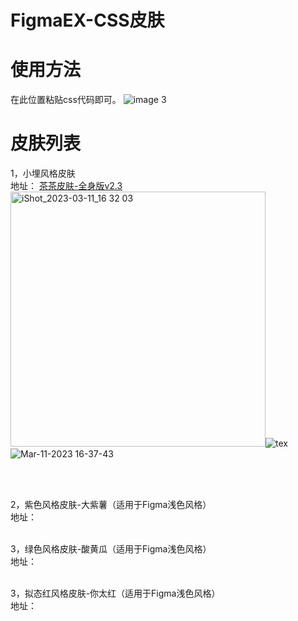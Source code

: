 # FigmaEX-CSS皮肤
# 使用方法
在此位置粘贴css代码即可。
![image 3](https://user-images.githubusercontent.com/16641863/224472439-83f45515-c6e0-4bee-8e1b-9314e450c4be.png)


# 皮肤列表
1，小埋风格皮肤<br />
地址：
[茶茶皮肤-全身版v2.3](https://github.com/liteyais/FigmaEX-CSS-Skin/blob/main/%E8%8C%B6%E8%8C%B6%E7%9A%AE%E8%82%A4-%E5%85%A8%E8%BA%AB%E7%89%88-%E6%B5%85%E8%89%B2%E6%B7%B1%E8%89%B2%E9%80%9A%E7%94%A8%E7%89%88v2.3.css) <br />
<img width="408" alt="iShot_2023-03-11_16 32 03" src="https://user-images.githubusercontent.com/16641863/224474879-5509cf2d-ee0c-41ae-a4e3-f8f4b493fcf4.png">![tex](https://user-images.githubusercontent.com/16641863/224474884-557ed231-6a54-45f9-80af-97d5aaff69cf.png)![Mar-11-2023 16-37-43](https://user-images.githubusercontent.com/16641863/224474887-8b618aad-15d7-40a4-9975-428086c4c30e.gif)



<br /><br />

2，紫色风格皮肤-大紫薯（适用于Figma浅色风格）<br />
地址：<br /><br />

3，绿色风格皮肤-酸黄瓜（适用于Figma浅色风格）<br />
地址：<br /><br />

3，拟态红风格皮肤-你太红（适用于Figma浅色风格）<br />
地址：<br /><br />
